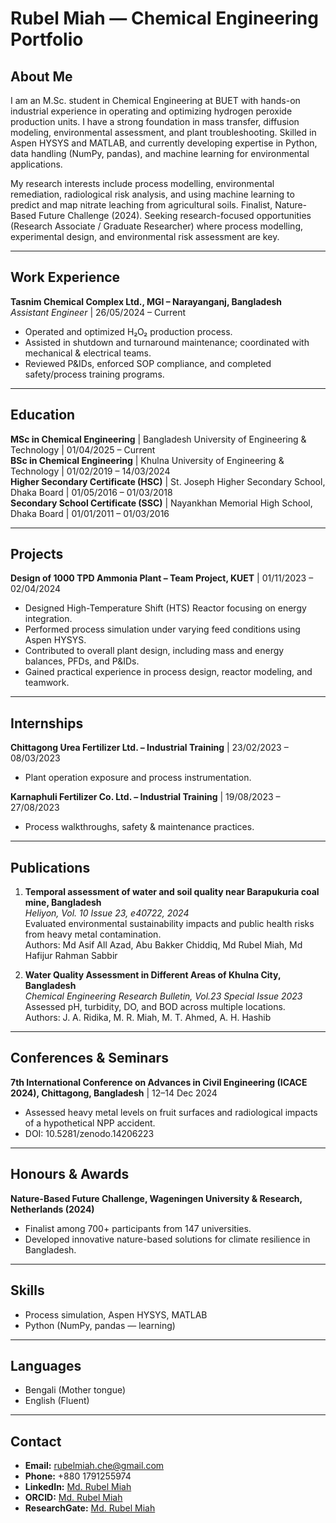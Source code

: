 # Rubel Miah — Chemical Engineering Portfolio

## About Me
I am an M.Sc. student in Chemical Engineering at BUET with hands-on industrial experience in operating and optimizing hydrogen peroxide production units. I have a strong foundation in mass transfer, diffusion modeling, environmental assessment, and plant troubleshooting. Skilled in Aspen HYSYS and MATLAB, and currently developing expertise in Python, data handling (NumPy, pandas), and machine learning for environmental applications.  

My research interests include process modelling, environmental remediation, radiological risk analysis, and using machine learning to predict and map nitrate leaching from agricultural soils. Finalist, Nature-Based Future Challenge (2024). Seeking research-focused opportunities (Research Associate / Graduate Researcher) where process modelling, experimental design, and environmental risk assessment are key.

---

## Work Experience
**Tasnim Chemical Complex Ltd., MGI – Narayanganj, Bangladesh**  
*Assistant Engineer* | 26/05/2024 – Current  
- Operated and optimized H₂O₂ production process.  
- Assisted in shutdown and turnaround maintenance; coordinated with mechanical & electrical teams.  
- Reviewed P&IDs, enforced SOP compliance, and completed safety/process training programs.

---

## Education
**MSc in Chemical Engineering** | Bangladesh University of Engineering & Technology | 01/04/2025 – Current  
**BSc in Chemical Engineering** | Khulna University of Engineering & Technology | 01/02/2019 – 14/03/2024  
**Higher Secondary Certificate (HSC)** | St. Joseph Higher Secondary School, Dhaka Board | 01/05/2016 – 01/03/2018  
**Secondary School Certificate (SSC)** | Nayankhan Memorial High School, Dhaka Board | 01/01/2011 – 01/03/2016  

---

## Projects
**Design of 1000 TPD Ammonia Plant – Team Project, KUET** | 01/11/2023 – 02/04/2024  
- Designed High-Temperature Shift (HTS) Reactor focusing on energy integration.  
- Performed process simulation under varying feed conditions using Aspen HYSYS.  
- Contributed to overall plant design, including mass and energy balances, PFDs, and P&IDs.  
- Gained practical experience in process design, reactor modeling, and teamwork.

---

## Internships
**Chittagong Urea Fertilizer Ltd. – Industrial Training** | 23/02/2023 – 08/03/2023  
- Plant operation exposure and process instrumentation.  

**Karnaphuli Fertilizer Co. Ltd. – Industrial Training** | 19/08/2023 – 27/08/2023  
- Process walkthroughs, safety & maintenance practices.  

---

## Publications
1. **Temporal assessment of water and soil quality near Barapukuria coal mine, Bangladesh**  
   *Heliyon, Vol. 10 Issue 23, e40722, 2024*  
   Evaluated environmental sustainability impacts and public health risks from heavy metal contamination.  
   Authors: Md Asif All Azad, Abu Bakker Chiddiq, Md Rubel Miah, Md Hafijur Rahman Sabbir  

2. **Water Quality Assessment in Different Areas of Khulna City, Bangladesh**  
   *Chemical Engineering Research Bulletin, Vol.23 Special Issue 2023*  
   Assessed pH, turbidity, DO, and BOD across multiple locations.  
   Authors: J. A. Ridika, M. R. Miah, M. T. Ahmed, A. H. Hashib  

---

## Conferences & Seminars
**7th International Conference on Advances in Civil Engineering (ICACE 2024), Chittagong, Bangladesh** | 12–14 Dec 2024  
- Assessed heavy metal levels on fruit surfaces and radiological impacts of a hypothetical NPP accident.  
- DOI: 10.5281/zenodo.14206223  

---

## Honours & Awards
**Nature-Based Future Challenge, Wageningen University & Research, Netherlands (2024)**  
- Finalist among 700+ participants from 147 universities.  
- Developed innovative nature-based solutions for climate resilience in Bangladesh.

---

## Skills
- Process simulation, Aspen HYSYS, MATLAB  
- Python (NumPy, pandas — learning)  

---

## Languages
- Bengali (Mother tongue)  
- English (Fluent)  

---

## Contact
- **Email:** rubelmiah.che@gmail.com  
- **Phone:** +880 1791255974  
- **LinkedIn:** [Md. Rubel Miah](https://www.linkedin.com)  
- **ORCID:** [Md. Rubel Miah](https://orcid.org)  
- **ResearchGate:** [Md. Rubel Miah](https://www.researchgate.net)
